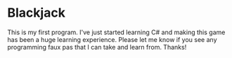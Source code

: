 # Blackjack

This is my first program.  I've just started learning C# and making this game has been a huge learning experience.
Please let me know if you see any programming faux pas that I can take and learn from.  Thanks!
